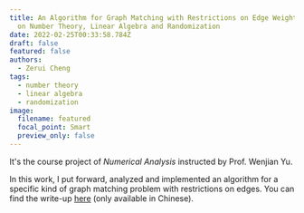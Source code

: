 ```yaml
---
title: An Algorithm for Graph Matching with Restrictions on Edge Weights, Based
  on Number Theory, Linear Algebra and Randomization
date: 2022-02-25T00:33:58.784Z
draft: false
featured: false
authors:
  - Zerui Cheng
tags:
  - number theory
  - linear algebra
  - randomization
image:
  filename: featured
  focal_point: Smart
  preview_only: false
---
```

It's the course project of *Numerical Analysis* instructed by Prof. Wenjian Yu. 

In this work, I put forward, analyzed and implemented an algorithm for a specific kind of graph matching problem with restrictions on edges. You can find the write-up [here](https://zerui-cheng.com/uploads/algo-write-up.pdf) (only available in Chinese).

